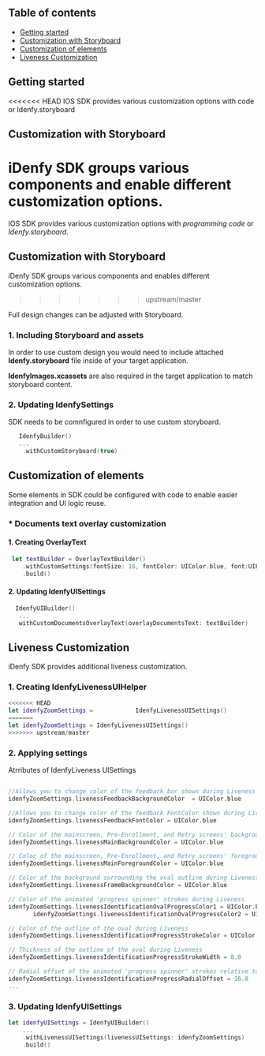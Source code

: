 ## Table of contents

*   [Getting started](#getting-started)
*   [Customization with Storyboard](#customization-with-storyboard)
*   [Customization of elements](#customization-of-elements)
*   [Liveness Customization](#liveness-customization)

## Getting started
<<<<<<< HEAD
IOS SDK provides various customization options with code or Idenfy.storyboard


## Customization with Storyboard
iDenfy SDK groups various components and enable different customization options.
=======
IOS SDK provides various customization options with *programming code* or *Idenfy.storyboard*.


## Customization with Storyboard
iDenfy SDK groups various components and enables different customization options.
>>>>>>> upstream/master

Full design changes can be adjusted with Storyboard.

### 1. Including Storyboard and assets

In order to use custom design you would need to include attached **Idenfy.storyboard** file inside of your target application. 

**IdenfyImages.xcassets** are also required in the target application to match storyboard content.

### 2. Updating IdenfySettings

SDK needs to be comnfigured in order to use custom storyboard.

```swift
   IdenfyBuilder()
   ...
    .withCustomStoryboard(true)
```

## Customization of elements
Some elements in SDK could be configured with code to enable easier integration and UI logic reuse.

 ### *  Documents text overlay customization
 #### 1. Creating OverlayText

```swift
 let textBuilder = OverlayTextBuilder()
    .withCustomSettings(fontSize: 16, fontColor: UIColor.blue, font:UIFont.systemFont(ofSize: 26))
    .build()
```
 #### 2. Updating IdenfyUISettings

 ```swift
   IdenfyUIBuilder()
    ...
    withCustomDocumentsOverlayText(overlayDocumentsText: textBuilder)
```

## Liveness Customization

iDenfy SDK provides additional liveness customization.

 ### 1. Creating IdenfyLivenessUIHelper

 ```swift
<<<<<<< HEAD
 let idenfyZoomSettings =            IdenfyLivenessUISettings()
=======
 let idenfyZoomSettings = IdenfyLivenessUISettings()
>>>>>>> upstream/master
```
 ### 2. Applying settings

 Atrributes of IdenfyLiveness UISettings

 ```swift
 
 //Allows you to change color of the feedback bar shown during Liveness
 idenfyZoomSettings.livenessFeedbackBackgroundColor  = UIColor.blue

//Allows you to change color of the feedback FontColor shown during Liveness
idenfyZoomSettings.livenessFeedbackFontColor = UIColor.blue

// Color of the mainscreen, Pre-Enrollment, and Retry screens' background
idenfyZoomSettings.livenessMainBackgroundColor = UIColor.blue

// Color of the mainscreen, Pre-Enrollment, and Retry screens' foreground
idenfyZoomSettings.livenessMainForegroundColor = UIColor.blue

// Color of the background surrounding the oval outline during Liveness
idenfyZoomSettings.livenessFrameBackgroundColor = UIColor.blue

// Color of the animated 'progress spinner' strokes during Liveness
idenfyZoomSettings.livenessIdentificationOvalProgressColor1 = UIColor.blue
        idenfyZoomSettings.livenessIdentificationOvalProgressColor2 = UIColor.white

// Color of the outline of the oval during Liveness
idenfyZoomSettings.livenessIdentificationProgressStrokeColor = UIColor.blue

// Thickness of the outline of the oval during Liveness
idenfyZoomSettings.livenessIdentificationProgressStrokeWidth = 8.0

// Radial offset of the animated 'progress spinner' strokes relative to the outermost bounds of the oval outline. As this value increases, animations move closer toward the oval's center
idenfyZoomSettings.livenessIdentificationProgressRadialOffset = 16.0
...
```
 ### 3. Updating IdenfyUISettings

```swift
let idenfyUISettings = IdenfyUIBuilder()
    ...
    .withLivenessUISettings(livenessUISettings: idenfyZoomSettings)
    .build()
```





